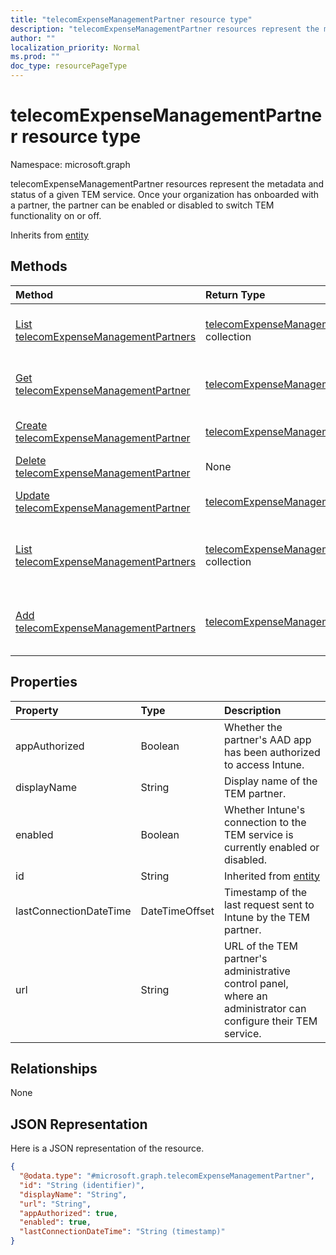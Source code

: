 ```yaml
---
title: "telecomExpenseManagementPartner resource type"
description: "telecomExpenseManagementPartner resources represent the metadata and status of a given TEM service. Once your organization has onboarded with a partner, the partner can be enabled or disabled to switch TEM functionality on or off."
author: ""
localization_priority: Normal
ms.prod: ""
doc_type: resourcePageType
---
```


# telecomExpenseManagementPartner resource type


Namespace: microsoft.graph

telecomExpenseManagementPartner resources represent the metadata and status of a given TEM service. Once your organization has onboarded with a partner, the partner can be enabled or disabled to switch TEM functionality on or off.


Inherits from [entity](../resources/entity.md)

## Methods
|Method|Return Type|Description|
|:---|:---|:---|
|[List telecomExpenseManagementPartners](../api/telecomexpensemanagementpartner-list.md)|[telecomExpenseManagementPartner](../resources/telecomexpensemanagementpartner.md) collection|List properties and relationships of the [telecomExpenseManagementPartner](../resources/telecomexpensemanagementpartner.md) objects.|
|[Get telecomExpenseManagementPartner](../api/telecomexpensemanagementpartner-get.md)|[telecomExpenseManagementPartner](../resources/telecomexpensemanagementpartner.md)|Read properties and relationships of the [telecomExpenseManagementPartner](../resources/telecomexpensemanagementpartner.md) object.|
|[Create telecomExpenseManagementPartner](../api/telecomexpensemanagementpartner-create.md)|[telecomExpenseManagementPartner](../resources/telecomexpensemanagementpartner.md)|Create a new [telecomExpenseManagementPartner](../resources/telecomexpensemanagementpartner.md) object.|
|[Delete telecomExpenseManagementPartner](../api/telecomexpensemanagementpartner-delete.md)|None|Deletes a [telecomExpenseManagementPartner](../resources/telecomexpensemanagementpartner.md).|
|[Update telecomExpenseManagementPartner](../api/telecomexpensemanagementpartner-update.md)|[telecomExpenseManagementPartner](../resources/telecomexpensemanagementpartner.md)|Update the properties of a [telecomExpenseManagementPartner](../resources/telecomexpensemanagementpartner.md) object.|
|[List telecomExpenseManagementPartners](../api/devicemanagement-list-telecomexpensemanagementpartners.md)|[telecomExpenseManagementPartner](../resources/telecomexpensemanagementpartner.md) collection|Get the telecomExpenseManagementPartners from the telecomExpenseManagementPartners navigation property.|
|[Add telecomExpenseManagementPartners](../api/devicemanagement-post-telecomexpensemanagementpartners.md)|[telecomExpenseManagementPartner](../resources/telecomexpensemanagementpartner.md)|Add telecomExpenseManagementPartners by posting to the telecomExpenseManagementPartners collection.|

## Properties
|Property|Type|Description|
|:---|:---|:---|
|appAuthorized|Boolean|Whether the partner's AAD app has been authorized to access Intune.|
|displayName|String|Display name of the TEM partner.|
|enabled|Boolean|Whether Intune's connection to the TEM service is currently enabled or disabled.|
|id|String| Inherited from [entity](../resources/entity.md)|
|lastConnectionDateTime|DateTimeOffset|Timestamp of the last request sent to Intune by the TEM partner.|
|url|String|URL of the TEM partner's administrative control panel, where an administrator can configure their TEM service.|

## Relationships
None

## JSON Representation
Here is a JSON representation of the resource.
<!-- {
  "blockType": "resource",
  "keyProperty": "id",
  "@odata.type": "microsoft.graph.telecomExpenseManagementPartner",
  "baseType": "microsoft.graph.entity",
  "openType": false
}
-->
``` json
{
  "@odata.type": "#microsoft.graph.telecomExpenseManagementPartner",
  "id": "String (identifier)",
  "displayName": "String",
  "url": "String",
  "appAuthorized": true,
  "enabled": true,
  "lastConnectionDateTime": "String (timestamp)"
}
```

